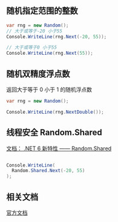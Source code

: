 ## 随机指定范围的整数

```c#
var rng = new Random();
// 大于或等于-20 小于55
Console.WriteLine(rng.Next(-20, 55));

// 大于或等于0 小于55
Console.WriteLine(rng.Next(55));
```

## 随机双精度浮点数

返回大于等于 0 小于 1 的随机浮点数

```c#
var rng = new Random();

Console.WriteLine(rng.NextDouble());
```

## 线程安全 Random.Shared

[文档： .NET 6 新特性 —— Random.Shared](https://vip.kingdee.com/article/313989673850775040?productLineId=29)

```csharp

Console.WriteLine(
  Random.Shared.Next(-20, 55)
);


```

## 相关文档

[官方文档](https://docs.microsoft.com/zh-cn/dotnet/api/system.random?view=net-5.0)
